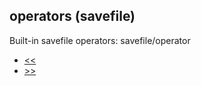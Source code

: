 ## operators (savefile)


Built-in savefile operators:
savefile/operator
+   [\<\<](/ref/savefile/operator/%3c%3c.md) 
+   [\>\>](/ref/savefile/operator/%3e%3e.md) 

